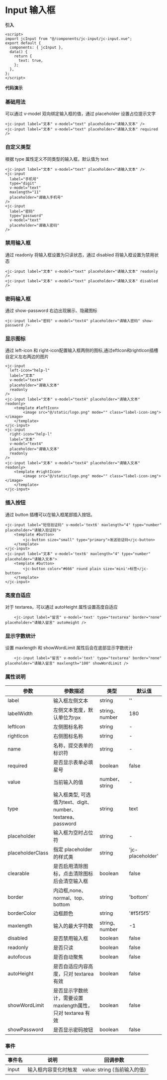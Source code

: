 # Input 输入框

<jc-qrcode name="input"/>

**引入**

```vue
<script>
import jcInput from "@/components/jc-input/jc-input.vue";
export default {
  components: { jcInput },
  data() {
    return {
      text: true,
    };
  },
};
</script>
```

**代码演示**

### 基础用法

可以通过 v-model 双向绑定输入框的值，通过 placeholder 设置占位提示文字

```vue
<jc-input label="文本" v-model="text" placeholder="请输入文本" />
<jc-input label="文本" v-model="text" placeholder="请输入文本" required />
```

### 自定义类型

根据 type 属性定义不同类型的输入框，默认值为 text

```vue
<jc-input label="文本" v-model="text" placeholder="请输入文本" />
<jc-input
  label="手机号"
  type="digit"
  v-model="text"
  maxlength="11"
  placeholder="请输入手机号"
/>
<jc-input
  label="密码"
  type="password"
  v-model="text"
  placeholder="请输入密码"
/>
```

### 禁用输入框

通过 readonly 将输入框设置为只读状态，通过 disabled 将输入框设置为禁用状态

```vue
<jc-input label="文本" v-model="text" placeholder="请输入文本" readonly />
<jc-input label="文本" v-model="text" placeholder="请输入文本" disabled />
```

### 密码输入框

通过 show-password 右边出现展示、隐藏图标

```vue
<jc-input label="密码" v-model="text4" placeholder="请输入密码" show-password />
```

### 显示图标

通过 left-icon 和 right-icon配置输入框两侧的图标,通过eftIcon和rightIcon插槽自定义左右两边的图片

```vue
<jc-input
  left-icon="help-l"
  label="文本"
  v-model="text4"
  placeholder="请输入文本"
  readonly
/>
<jc-input label="文本" v-model="text4" placeholder="请输入文本" readonly>
	<template #leftIcon>
		<image src="@/static/logo.png" mode="" class="label-icon-img"></image>
	</template>
</jc-input>
<jc-input
  right-icon="help-l"
  label="文本"
  v-model="text4"
  placeholder="请输入文本"
  readonly
/>
<jc-input label="文本" v-model="text4" placeholder="请输入文本" readonly>
	<template #rightIcon>
		<image src="@/static/logo.png" mode="" class="label-icon-img"></image>
	</template>
</jc-input>
```


### 插入按钮

通过 button 插槽可以在输入框尾部插入按钮。

```vue
<jc-input label="短信验证码" v-model='text6' maxlength="4" type="number" placeholder="请输入验证码">
	<template #button>
		<jc-button size="small" type="primary">发送验证码</jc-button>
	</template>
</jc-input>
<jc-input label="文本" v-model='text6' maxlength="4" type="number" placeholder="请输入文本">
	<template #button>
		<jc-button color="#666" round plain size='mini'>标签</jc-button>
	</template>
</jc-input>
```

### 高度自适应

对于 textarea，可以通过 autoHeight 属性设置高度自适应

```vue
	<jc-input label="留言" v-model='text' type="textarea" border="none" placeholder="请输入留言" autoHeight />
```

### 显示字数统计

设置 maxlength 和 showWordLimit 属性后会在底部显示字数统计

```vue
	<jc-input label="留言" v-model='text' type="textarea" border="none" placeholder="请输入留言" maxlength="100" showWordLimit />
```

### 属性说明

| 参数 | 参数描述 | 类型 | 默认值 |
| --- | --- | --- | --- |
| label | 输入框左侧文本 | string | '' |
| labelWidth | 左侧文本宽度，默认单位为rpx | string、number | 180 |
| leftIcon | 左侧图标名称 | string | - |
| rightIcon | 右侧图标名称 | string | - |
| name | 名称，提交表单的标识符 | string | - |
| required | 是否显示表单必填星号 | boolean |false |
| value | 当前输入的值 | number、string | - |
| type | 输入框类型, 可选值为text、digit、number、textarea、password | string | text |
| placeholder | 输入框为空时占位符 | string | - |
| placeholderClass | 指定 placeholder 的样式类 | string | 'jc-placeholder' |
| clearable | 是否启用清除图标，点击清除图标后会清空输入框 | boolean | false |
| border | 内边框,none、normal、top、bottom  | string | 'bottom' |
| borderColor | 边框颜色 | string | '#f5f5f5' |
| maxlength | 输入的最大字符数 | string、number | -1 |
| disabled | 是否禁用输入框	 | boolean | false |
| readonly | 是否只读 | boolean | false |
| autofocus | 是否自动聚焦 | boolean | false |
| autoHeight | 是否自适应内容高度，只对 textarea 有效 | boolean | false |
| showWordLimit | 是否显示字数统计，需要设置maxlength属性，只对 textarea 有效 | boolean | false |
| showPassword | 是否显示密码按钮 | boolean | false |

### 事件

| 事件名 | 说明 | 回调参数 | 
| --- | --- | --- |
| input | 输入框内容变化时触发 | value: string (当前输入的值) | 





